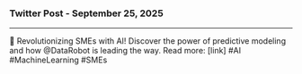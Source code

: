 ### Twitter Post - September 25, 2025
---
🚀 Revolutionizing SMEs with AI! Discover the power of predictive modeling and how @DataRobot is leading the way. Read more: [link] #AI #MachineLearning #SMEs